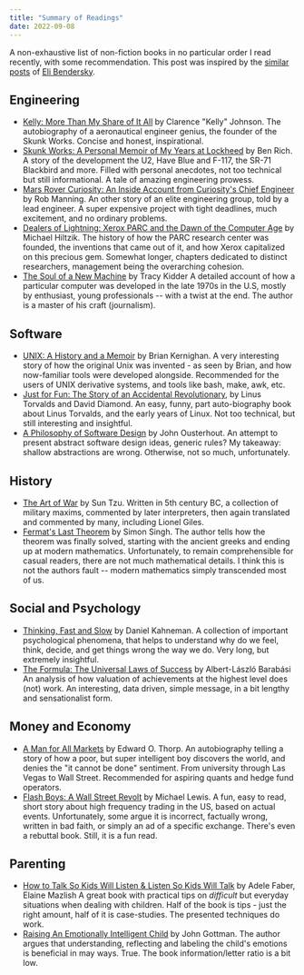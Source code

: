 ```yaml
---
title: "Summary of Readings"
date: 2022-09-08
---
```


A non-exhaustive list of non-fiction books in no particular order I read recently,
with some recommendation. This post was inspired
by the [similar posts][] of [Eli Bendersky][].

[similar posts]: https://eli.thegreenplace.net/tag/book-reviews
[Eli Bendersky]: https://eli.thegreenplace.net/

## Engineering

 - [Kelly: More Than My Share of It All](https://www.goodreads.com/book/show/1354758) by Clarence "Kelly" Johnson.
   The autobiography of a aeronautical engineer genius, the founder of the Skunk Works.
   Concise and honest, inspirational.
 - [Skunk Works: A Personal Memoir of My Years at Lockheed](https://www.goodreads.com/book/show/101438.Skunk_Works) by Ben Rich.
   A story of the development the U2, Have Blue and F-117, the SR-71 Blackbird and more.
   Filled with personal anecdotes, not too technical but still informational.
   A tale of amazing engineering prowess.
 - [Mars Rover Curiosity: An Inside Account from Curiosity's Chief Engineer](https://www.goodreads.com/book/show/20697540-mars-rover-curiosity) by Rob Manning.
   An other story of an elite engineering group, told by a lead engineer.
   A super expensive project with tight deadlines, much excitement, and no ordinary problems.
 - [Dealers of Lightning: Xerox PARC and the Dawn of the Computer Age](https://www.goodreads.com/book/show/1101290.Dealers_of_Lightning) by Michael Hiltzik.
   The history of how the PARC research center was founded, the inventions that came out of it,
   and how Xerox capitalized on this precious gem. Somewhat longer, chapters dedicated to distinct researchers,
   management being the overarching cohesion.
 - [The Soul of a New Machine](https://www.goodreads.com/book/show/7090.The_Soul_of_a_New_Machine) by Tracy Kidder
   A detailed account of how a particular computer was developed in the late 1970s in the U.S,
   mostly by enthusiast, young professionals -- with a twist at the end.
   The author is a master of his craft (journalism).

## Software

 - [UNIX: A History and a Memoir](https://www.goodreads.com/book/show/53011383-unix) by Brian Kernighan.
   A very interesting story of how the original Unix was invented - as seen by Brian,
   and how now-familiar tools were developed alongside.
   Recommended for the users of UNIX derivative systems, and tools like bash, make, awk, etc.
 - [Just for Fun: The Story of an Accidental Revolutionary](https://www.goodreads.com/book/show/160171.Just_for_Fun), by Linus Torvalds and David Diamond.
   An easy, funny, part auto-biography book about Linus Torvalds, and the early years of Linux.
   Not too technical, but still interesting and insightful.
 - [A Philosophy of Software Design](https://www.goodreads.com/book/show/39996759) by John Ousterhout.
   An attempt to present abstract software design ideas, generic rules?
   My takeaway: shallow abstractions are wrong. Otherwise, not so much, unfortunately.

## History

 - [The Art of War](https://www.goodreads.com/book/show/10534.The_Art_of_War) by Sun Tzu.
   Written in 5th century BC, a collection of military maxims, commented by later interpreters,
   then again translated and commented by many, including Lionel Giles.
 - [Fermat's Last Theorem](https://www.goodreads.com/book/show/131305.Fermat_s_Last_Theorem) by Simon Singh.
   The author tells how the theorem was finally solved, starting with the ancient greeks and ending up
   at modern mathematics. Unfortunately, to remain comprehensible for casual readers,
   there are not much mathematical details. I think this is not the authors fault -- modern mathematics simply
   transcended most of us.

## Social and Psychology

 - [Thinking, Fast and Slow](https://www.goodreads.com/book/show/11468377-thinking-fast-and-slow) by Daniel Kahneman.
   A collection of important psychological phenomena, that helps to understand why do we feel, think, decide, and get things wrong the way we do.
   Very long, but extremely insightful.
 - [The Formula: The Universal Laws of Success](https://www.goodreads.com/book/show/39088545-the-formula) by Albert-László Barabási
   An analysis of how valuation of achievements at the highest level does (not) work.
   An interesting, data driven, simple message, in a bit lengthy and sensationalist form.

## Money and Economy

 - [A Man for All Markets](https://www.goodreads.com/book/show/25733505-a-man-for-all-markets) by Edward O. Thorp.
   An autobiography telling a story of how a poor, but super intelligent boy discovers the world,
   and denies the "it cannot be done" sentiment. From university through Las Vegas to Wall Street.
   Recommended for aspiring quants and hedge fund operators.
 - [Flash Boys: A Wall Street Revolt](https://www.goodreads.com/book/show/24724602) by Michael Lewis.
   A fun, easy to read, short story about high frequency trading in the US, based on actual events.
   Unfortunately, some argue it is incorrect, factually wrong, written in bad faith, or simply an ad of a specific exchange.
   There's even a rebuttal book. Still, it is a fun read.

## Parenting

 - [How to Talk So Kids Will Listen & Listen So Kids Will Talk](https://www.goodreads.com/book/show/769016) by Adele Faber, Elaine Mazlish
   A great book with practical tips on _difficult_ but everyday situations when dealing with children.
   Half of the book is tips - just the right amount, half of it is case-studies.
   The presented techniques do work.
 - [Raising An Emotionally Intelligent Child](https://www.goodreads.com/book/show/213186.Raising_An_Emotionally_Intelligent_Child) by John Gottman.
   The author argues that understanding, reflecting and labeling the child's emotions is beneficial in may ways.
   True. The book information/letter ratio is a bit low.
